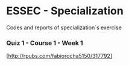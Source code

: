 # ESSEC - Specialization 
Codes and reports of specialization´s exercise

### Quiz 1 - Course 1 - Week 1 

[http://rpubs.com/fabiorocha5150/317792]

